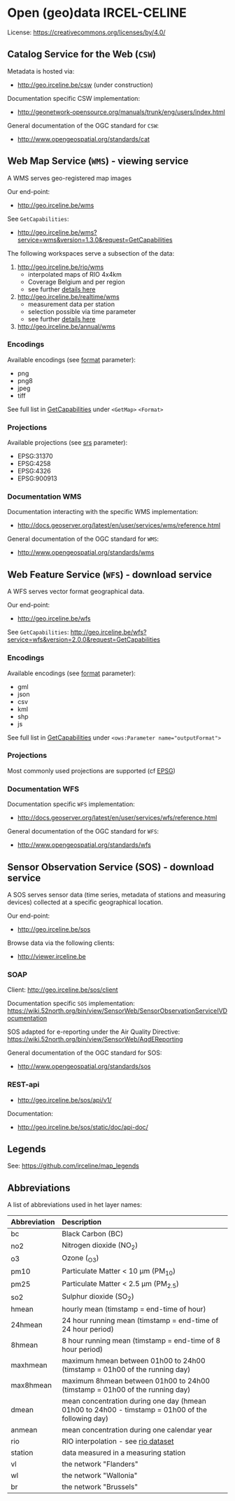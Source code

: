 # Open (geo)data IRCEL-CELINE
License: https://creativecommons.org/licenses/by/4.0/

## Catalog Service for the Web (`CSW`)
Metadata is hosted via:
* http://geo.irceline.be/csw (under construction)

Documentation specific CSW implementation:
* http://geonetwork-opensource.org/manuals/trunk/eng/users/index.html

General documentation of the OGC standard for `CSW`:
* http://www.opengeospatial.org/standards/cat

## Web Map Service (`WMS`) - viewing service
A WMS serves geo-registered map images

Our end-point:
* http://geo.irceline.be/wms

See `GetCapabilities`:
* http://geo.irceline.be/wms?service=wms&version=1.3.0&request=GetCapabilities

The following workspaces serve a subsection of the data:
1. http://geo.irceline.be/rio/wms
    - interpolated maps of RIO 4x4km
    - Coverage Belgium and per region
    - see further [details here](datasets/rio.md)
2. http://geo.irceline.be/realtime/wms
    - measurement data per station
    - selection possible via time parameter
    - see further [details here](datasets/measurements.md)
3. http://geo.irceline.be/annual/wms

### Encodings
Available encodings (see [format](http://docs.geoserver.org/latest/en/user/services/wms/outputformats.html#wms-output-formats) parameter):
* png
* png8
* jpeg
* tiff

See full list in [GetCapabilities](http://geo.irceline.be/wms?service=wms&version=1.3.0&request=GetCapabilities) under `<GetMap>` `<Format>`

### Projections
Available projections (see [srs](http://docs.geoserver.org/latest/en/user/services/wms/reference.html#wms-getmap) parameter):
* EPSG:31370
* EPSG:4258
* EPSG:4326
* EPSG:900913

### Documentation WMS
Documentation interacting with the specific WMS implementation:
* http://docs.geoserver.org/latest/en/user/services/wms/reference.html

General documentation of the OGC standard for `WMS`:
* http://www.opengeospatial.org/standards/wms

## Web Feature Service (`WFS`) - download service
A WFS serves vector format geographical data.

Our end-point:
* http://geo.irceline.be/wfs

See `GetCapabilities`:
http://geo.irceline.be/wfs?service=wfs&version=2.0.0&request=GetCapabilities

### Encodings
Available encodings (see [format](http://docs.geoserver.org/latest/en/user/services/wms/outputformats.html#wms-output-formats) parameter):
* gml
* json
* csv
* kml
* shp
* js

See full list in [GetCapabilities](http://geo.irceline.be/wfs?service=wfs&version=2.0.0&request=GetCapabilities) under `<ows:Parameter name="outputFormat">`

### Projections
Most commonly used projections are supported (cf [EPSG](https://www.epsg-registry.org/))

### Documentation WFS
Documentation specific `WFS` implementation:
* http://docs.geoserver.org/latest/en/user/services/wfs/reference.html

General documentation of the OGC standard for `WFS`:
* http://www.opengeospatial.org/standards/wfs

## Sensor Observation Service (SOS) - download service
A SOS serves sensor data (time series, metadata of stations and measuring devices) collected at a specific geographical location.

Our end-point:
* http://geo.irceline.be/sos

Browse data via the following clients:
* http://viewer.irceline.be
### SOAP
Client:
http://geo.irceline.be/sos/client

Documentation specific `SOS` implementation:
https://wiki.52north.org/bin/view/SensorWeb/SensorObservationServiceIVDocumentation

SOS adapted for e-reporting under the Air Quality Directive:
https://wiki.52north.org/bin/view/SensorWeb/AqdEReporting

General documentation of the OGC standard for SOS:
* http://www.opengeospatial.org/standards/sos

### REST-api
* http://geo.irceline.be/sos/api/v1/

Documentation:
* http://geo.irceline.be/sos/static/doc/api-doc/

## Legends
See: https://github.com/irceline/map_legends

## Abbreviations
A list of abbreviations used in het layer names:

| Abbreviation | Description                                                                                      |
|:-------------|:-------------------------------------------------------------------------------------------------|
| bc           | Black Carbon (BC)                                                                                |
| no2          | Nitrogen dioxide (NO<sub>2</sub>)                                                                |
| o3           | Ozone (<sub>O3</sub>)                                                                            |
| pm10         | Particulate Matter < 10 µm (PM<sub>10</sub>)                                                     |
| pm25         | Particulate Matter < 2.5 µm (PM<sub>2.5</sub>)                                                   |
| so2          | Sulphur dioxide (SO<sub>2</sub>)                                                                 |
| hmean        | hourly mean (timstamp = end-time of hour)                                                        |
| 24hmean      | 24 hour running mean (timstamp = end-time of 24 hour period)                                     |
| 8hmean       | 8 hour running mean (timstamp = end-time of 8 hour period)                                       |
| maxhmean     | maximum hmean between 01h00 to 24h00 (timstamp = 01h00 of the running day)                       |
| max8hmean    | maximum 8hmean between 01h00 to 24h00 (timstamp = 01h00 of the running day)                      |
| dmean        | mean concentration during one day (hmean 01h00 to 24h00 - timstamp = 01h00 of the following day) |
| anmean       | mean concentration during one calendar year                                                      |
| rio          | RIO interpolation - see [rio dataset](datasets/rio.md)                                           |
| station      | data measured in a measuring station                                                             |
| vl           | the network "Flanders"                                                                           |
| wl           | the network "Wallonia"                                                                           |
| br           | the network "Brussels"                                                                           |
